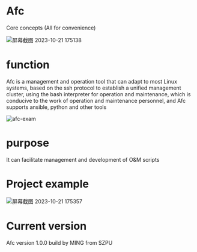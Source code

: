 # Afc
Core concepts (All for convenience)

![屏幕截图 2023-10-21 175138](https://github.com/mingminzaii/Afc/assets/148619578/e6f383c4-7678-4c42-99d8-ab490e50ca32)

# function
Afc is a management and operation tool that can adapt to most Linux systems, based on the ssh protocol to establish a unified management cluster, using the bash interpreter for operation and maintenance, which is conducive to the work of operation and maintenance personnel, and Afc supports ansible, python and other tools

![afc-exam](https://github.com/mingminzaii/Afc/assets/148619578/e017d4a8-194e-4a0f-86df-0008b3e29dce)
# purpose
It can facilitate management and development of O&M scripts

# Project example
![屏幕截图 2023-10-21 175357](https://github.com/mingminzaii/Afc/assets/148619578/5ff17c2a-54cc-47f1-a10a-c14942d9a127)

# Current version
Afc version 1.0.0 build by MING from SZPU
